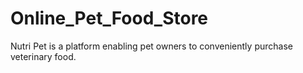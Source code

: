 # Online_Pet_Food_Store

Nutri Pet is a platform enabling pet owners to conveniently purchase veterinary food.  
